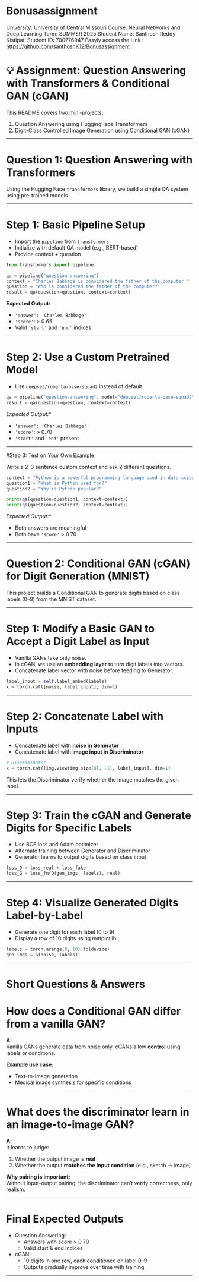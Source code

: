 # Bonusassignment
University: University of Central Missouri
Course: Neural Networks and Deep Learning
Term: SUMMER 2025
Student Name: Santhosh Reddy Kistipati
Student ID: 700776947
Easyly access the Link : https://github.com/santhoshK12/Bonusassignment

# 💡 Assignment: Question Answering with Transformers & Conditional GAN (cGAN)

This README covers two mini-projects:

1.  Question Answering using HuggingFace Transformers  
2.  Digit-Class Controlled Image Generation using Conditional GAN (cGAN)

---

# Question 1: Question Answering with Transformers

Using the Hugging Face `transformers` library, we build a simple QA system using pre-trained models.

---

# Step 1: Basic Pipeline Setup

- Import the `pipeline` from `transformers`
- Initialize with default QA model (e.g., BERT-based)
- Provide context + question

```python
from transformers import pipeline

qa = pipeline("question-answering")
context = "Charles Babbage is considered the father of the computer."
question = "Who is considered the father of the computer?"
result = qa(question=question, context=context)
```

**Expected Output:**
- `'answer': 'Charles Babbage'`
- `'score'`: > 0.65
- Valid `'start'` and `'end'` indices

---

# Step 2: Use a Custom Pretrained Model

- Use `deepset/roberta-base-squad2` instead of default

```python
qa = pipeline("question-answering", model="deepset/roberta-base-squad2", tokenizer="deepset/roberta-base-squad2")
result = qa(question=question, context=context)
```

*Expected Output:**
- `'answer': 'Charles Babbage'`
- `'score'`: > 0.70
- `'start'` and `'end'` present

---

#Step 3: Test on Your Own Example

Write a 2–3 sentence custom context and ask 2 different questions.

```python
context = "Python is a powerful programming language used in data science. It is known for its simplicity and readability."
question1 = "What is Python used for?"
question2 = "Why is Python popular?"

print(qa(question=question1, context=context))
print(qa(question=question2, context=context))
```

*Expected Output:**
- Both answers are meaningful
- Both have `'score'` > 0.70

---

#  Question 2: Conditional GAN (cGAN) for Digit Generation (MNIST)

This project builds a Conditional GAN to generate digits based on class labels (0–9) from the MNIST dataset.

---

# Step 1: Modify a Basic GAN to Accept a Digit Label as Input

- Vanilla GANs take only noise.
- In cGAN, we use an **embedding layer** to turn digit labels into vectors.
- Concatenate label vector with noise before feeding to Generator.

```python
label_input = self.label_embed(labels)
x = torch.cat([noise, label_input], dim=1)
```

---

# Step 2: Concatenate Label with Inputs

- Concatenate label with **noise in Generator**
- Concatenate label with **image input in Discriminator**

```python
# Discriminator
x = torch.cat([img.view(img.size(0), -1), label_input], dim=1)
```

This lets the Discriminator verify whether the image matches the given label.

---

# Step 3: Train the cGAN and Generate Digits for Specific Labels

- Use BCE loss and Adam optimizer
- Alternate training between Generator and Discriminator
- Generator learns to output digits based on class input

```python
loss_D = loss_real + loss_fake
loss_G = loss_fn(D(gen_imgs, labels), real)
```

---

#  Step 4: Visualize Generated Digits Label-by-Label

- Generate one digit for each label (0 to 9)
- Display a row of 10 digits using matplotlib

```python
labels = torch.arange(0, 10).to(device)
gen_imgs = G(noise, labels)
```

---

#  Short Questions & Answers

# How does a Conditional GAN differ from a vanilla GAN?

**A:**  
Vanilla GANs generate data from noise only. cGANs allow **control** using labels or conditions.

**Example use case:**  
- Text-to-image generation  
- Medical image synthesis for specific conditions

---

# What does the discriminator learn in an image-to-image GAN?

**A:**  
It learns to judge:
1. Whether the output image is **real**  
2. Whether the output **matches the input condition** (e.g., sketch → image)

**Why pairing is important:**  
Without input-output pairing, the discriminator can’t verify correctness, only realism.

---

# Final Expected Outputs

- Question Answering:
  - Answers with score > 0.70
  - Valid start & end indices
- cGAN:
  - 10 digits in one row, each conditioned on label 0–9
  - Outputs gradually improve over time with training

---

